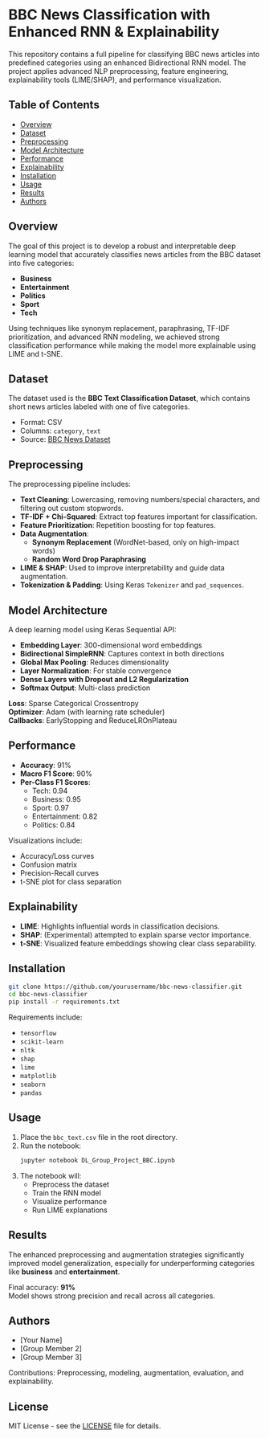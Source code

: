 # BBC News Classification with Enhanced RNN & Explainability

This repository contains a full pipeline for classifying BBC news articles into predefined categories using an enhanced Bidirectional RNN model. The project applies advanced NLP preprocessing, feature engineering, explainability tools (LIME/SHAP), and performance visualization.

## Table of Contents
- [Overview](#overview)
- [Dataset](#dataset)
- [Preprocessing](#preprocessing)
- [Model Architecture](#model-architecture)
- [Performance](#performance)
- [Explainability](#explainability)
- [Installation](#installation)
- [Usage](#usage)
- [Results](#results)
- [Authors](#authors)

## Overview

The goal of this project is to develop a robust and interpretable deep learning model that accurately classifies news articles from the BBC dataset into five categories:
- **Business**
- **Entertainment**
- **Politics**
- **Sport**
- **Tech**

Using techniques like synonym replacement, paraphrasing, TF-IDF prioritization, and advanced RNN modeling, we achieved strong classification performance while making the model more explainable using LIME and t-SNE.

## Dataset

The dataset used is the **BBC Text Classification Dataset**, which contains short news articles labeled with one of five categories.

- Format: CSV
- Columns: `category`, `text`
- Source: [BBC News Dataset](http://mlg.ucd.ie/datasets/bbc.html)

## Preprocessing

The preprocessing pipeline includes:

- **Text Cleaning**: Lowercasing, removing numbers/special characters, and filtering out custom stopwords.
- **TF-IDF + Chi-Squared**: Extract top features important for classification.
- **Feature Prioritization**: Repetition boosting for top features.
- **Data Augmentation**:
  - **Synonym Replacement** (WordNet-based, only on high-impact words)
  - **Random Word Drop Paraphrasing**
- **LIME & SHAP**: Used to improve interpretability and guide data augmentation.
- **Tokenization & Padding**: Using Keras `Tokenizer` and `pad_sequences`.

## Model Architecture

A deep learning model using Keras Sequential API:
- **Embedding Layer**: 300-dimensional word embeddings
- **Bidirectional SimpleRNN**: Captures context in both directions
- **Global Max Pooling**: Reduces dimensionality
- **Layer Normalization**: For stable convergence
- **Dense Layers with Dropout and L2 Regularization**
- **Softmax Output**: Multi-class prediction

**Loss**: Sparse Categorical Crossentropy  
**Optimizer**: Adam (with learning rate scheduler)  
**Callbacks**: EarlyStopping and ReduceLROnPlateau  

## Performance

- **Accuracy**: 91%
- **Macro F1 Score**: 90%
- **Per-Class F1 Scores**:
  - Tech: 0.94
  - Business: 0.95
  - Sport: 0.97
  - Entertainment: 0.82
  - Politics: 0.84

Visualizations include:
- Accuracy/Loss curves  
- Confusion matrix  
- Precision-Recall curves  
- t-SNE plot for class separation

## Explainability

- **LIME**: Highlights influential words in classification decisions.
- **SHAP**: (Experimental) attempted to explain sparse vector importance.
- **t-SNE**: Visualized feature embeddings showing clear class separability.

## Installation

```bash
git clone https://github.com/yourusername/bbc-news-classifier.git
cd bbc-news-classifier
pip install -r requirements.txt
```

Requirements include:
- `tensorflow`
- `scikit-learn`
- `nltk`
- `shap`
- `lime`
- `matplotlib`
- `seaborn`
- `pandas`

## Usage

1. Place the `bbc_text.csv` file in the root directory.
2. Run the notebook:
   ```bash
   jupyter notebook DL_Group_Project_BBC.ipynb
   ```
3. The notebook will:
   - Preprocess the dataset
   - Train the RNN model
   - Visualize performance
   - Run LIME explanations

## Results

The enhanced preprocessing and augmentation strategies significantly improved model generalization, especially for underperforming categories like **business** and **entertainment**.

Final accuracy: **91%**  
Model shows strong precision and recall across all categories.

## Authors

- [Your Name]
- [Group Member 2]
- [Group Member 3]

Contributions: Preprocessing, modeling, augmentation, evaluation, and explainability.

## License

MIT License - see the [LICENSE](LICENSE) file for details.
